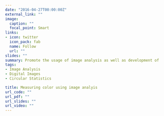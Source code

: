```yaml
---
date: "2016-04-27T00:00:00Z"
external_link: ""
image:
  caption: ""
  focal_point: Smart
links:
- icon: twitter
  icon_pack: fab
  name: Follow
  url: ""
slides: ""
summary: Promote the usage of image analysis as well as development of statistical methodologies for this purpose.
tags:
- Image Analysis
- Digital Images
- Circular Statistics

title: Measuring color using image analyis
url_code: ""
url_pdf: ""
url_slides: ""
url_video: ""
---
```



